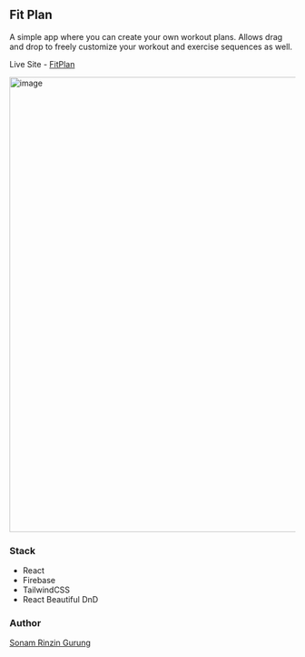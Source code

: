 ## Fit Plan

A simple app where you can create your own workout plans. Allows drag and drop to freely customize your workout and exercise sequences as well.

Live Site - [FitPlan](https://workout-planner-kmst.onrender.com/)

<img width="800" alt="image" src="https://github.com/user-attachments/assets/118665ce-d639-4288-b480-2a688fda1b01">


### Stack

- React
- Firebase
- TailwindCSS
- React Beautiful DnD

### Author

[Sonam Rinzin Gurung](https://github.com/SonamRinzinGurung)
